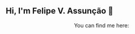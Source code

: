 ## Hi, I'm Felipe V. Assunção 👋
<p align="center"> You can find me here: <p align="center">
  <i class="fab fa-instagram"></i>

<!---
assuncaofelipe/assuncaofelipe is a ✨ special ✨ repository because its `README.md` (this file) appears on your GitHub profile.
You can click the Preview link to take a look at your changes.
--->
